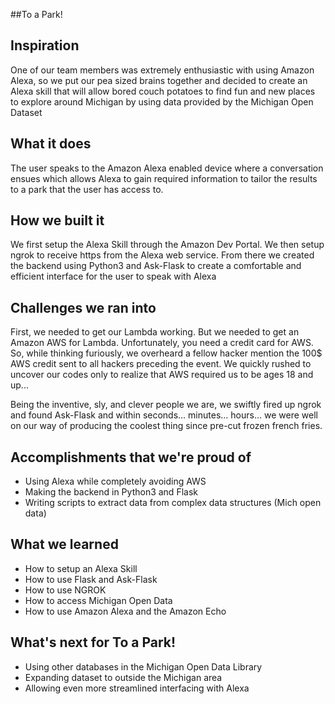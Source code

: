 ##To a Park!
## Inspiration
One of our team members was extremely enthusiastic with using Amazon Alexa, so we put our pea sized brains together and decided to create an Alexa skill that will allow bored couch potatoes to find fun and new places to explore around Michigan by using data provided by the Michigan Open Dataset
## What it does
The user speaks to the Amazon Alexa enabled device where a conversation ensues which allows Alexa to gain required information to tailor the results to a park that the user has access to.
## How we built it
We first setup the Alexa Skill through the Amazon Dev Portal. We then setup ngrok to receive https from the Alexa web service. From there we created the backend using Python3 and Ask-Flask to create a comfortable and efficient interface for the user to speak with Alexa
## Challenges we ran into
First, we needed to get our Lambda working. But we needed to get an Amazon AWS for Lambda. Unfortunately, you need a credit card for AWS. So, while thinking furiously, we overheard a fellow hacker mention the 100$ AWS credit sent to all hackers preceding the event. We quickly rushed to uncover our codes only to realize that AWS required us to be ages 18 and up...

Being the inventive, sly, and clever people we are, we swiftly fired up ngrok and found Ask-Flask and within seconds... minutes... hours... we were well on our way of producing the coolest thing since pre-cut frozen french fries.

## Accomplishments that we're proud of
- Using Alexa while completely avoiding AWS
- Making the backend in Python3 and Flask
- Writing scripts to extract data from complex data structures (Mich open data)
## What we learned
- How to setup an Alexa Skill
- How to use Flask and Ask-Flask
- How to use NGROK
- How to access Michigan Open Data
- How to use Amazon Alexa and the Amazon Echo
## What's next for To a Park!
- Using other databases in the Michigan Open Data Library
- Expanding dataset to outside the Michigan area
- Allowing even more streamlined interfacing with Alexa
